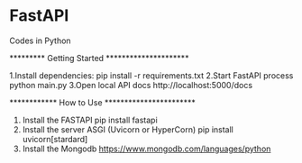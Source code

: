 # FastAPI
Codes in Python

********* Getting Started *********************

1.Install dependencies:
	pip install -r requirements.txt
2.Start FastAPI process
	python main.py
3.Open local API docs http://localhost:5000/docs

************ How to Use ***********************

1. Install the FASTAPI
	pip install fastapi
2. Install the server ASGI (Uvicorn or HyperCorn)
	pip install uvicorn[stardard]
3. Install the Mongodb
	https://www.mongodb.com/languages/python

